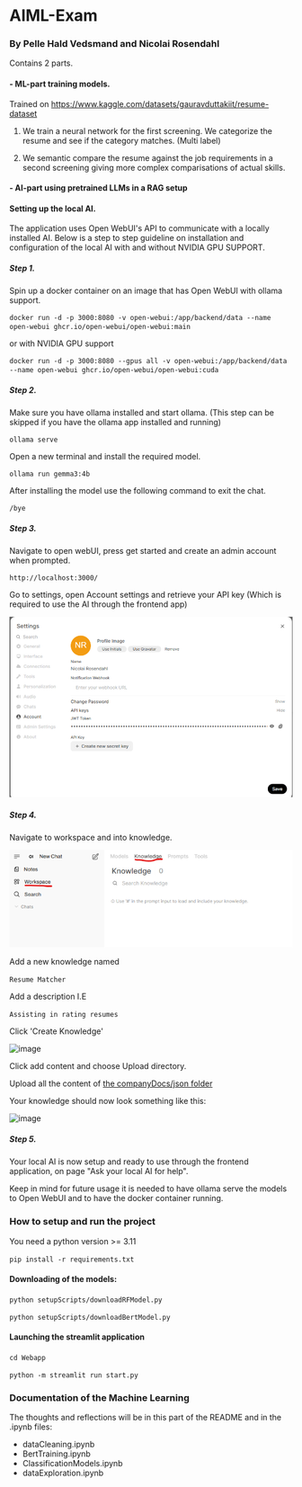 # AIML-Exam

### By Pelle Hald Vedsmand and Nicolai Rosendahl

Contains 2 parts.

#### - ML-part training models.

Trained on https://www.kaggle.com/datasets/gauravduttakiit/resume-dataset

1. We train a neural network for the first screening. We categorize the resume and see if the category matches. (Multi label)

2. We semantic compare the resume against the job requirements in a second screening giving more complex comparisations of actual skills.

#### - AI-part using pretrained LLMs in a RAG setup

#### Setting up the local AI.

The application uses Open WebUI's API to communicate with a locally installed AI. Below is a step to step guideline on installation and configuration of the local AI with and without NVIDIA GPU SUPPORT.

##### Step 1.
Spin up a docker container on an image that has Open WebUI with ollama support. 

```
docker run -d -p 3000:8080 -v open-webui:/app/backend/data --name open-webui ghcr.io/open-webui/open-webui:main
```

or with NVIDIA GPU support

```
docker run -d -p 3000:8080 --gpus all -v open-webui:/app/backend/data --name open-webui ghcr.io/open-webui/open-webui:cuda
```

##### Step 2.
Make sure you have ollama installed and start ollama. (This step can be skipped if you have the ollama app installed and running)

```
ollama serve
```

Open a new terminal and install the required model.

```
ollama run gemma3:4b
```

After installing the model use the following command to exit the chat.

```
/bye
```
 
##### Step 3.

Navigate to open webUI, press get started and create an admin account when prompted. 

```
http://localhost:3000/
```

Go to settings, open Account settings and retrieve your API key (Which is required to use the AI through the frontend app)

![image](documentation/Local_AI_model/API_key_retrievel.png)

##### Step 4.

Navigate to workspace and into knowledge.

![image](documentation/Local_AI_model/workspace_knowledge.png)

Add a new knowledge named

```Resume Matcher```

Add a description I.E

```Assisting in rating resumes```

Click 'Create Knowledge'

![image](documentation/Local_AI_model/create_knowledge.png)

Click add content and choose Upload directory.

Upload all the content of [the companyDocs/json folder](/companyDocs/json/)

Your knowledge should now look something like this:

![image](documentation/Local_AI_model/knowledge_complete.png)

##### Step 5.

Your local AI is now setup and ready to use through the frontend application, on page "Ask your local AI for help".

Keep in mind for future usage it is needed to have ollama serve the models to Open WebUI and to have the docker container running.

### How to setup and run the project

You need a python version >= 3.11

`pip install -r requirements.txt`

#### Downloading of the models:

`python setupScripts/downloadRFModel.py`

`python setupScripts/downloadBertModel.py`

#### Launching the streamlit application

`cd Webapp`

`python -m streamlit run start.py`

### Documentation of the Machine Learning

The thoughts and reflections will be in this part of the README and in the .ipynb files:

- dataCleaning.ipynb
- BertTraining.ipynb
- ClassificationModels.ipynb
- dataExploration.ipynb
